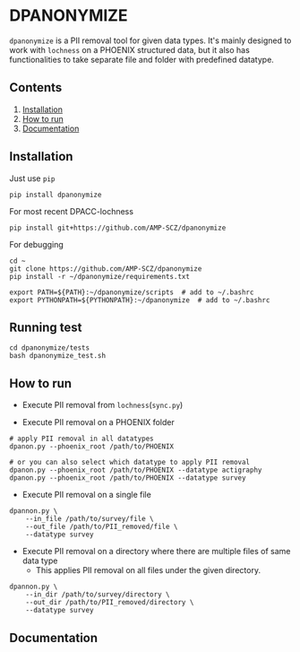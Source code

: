 # DPANONYMIZE

`dpanonymize` is a PII removal tool for given data types. It's mainly designed
to work with `lochness` on a PHOENIX structured data, but it also has
functionalities to take separate file and folder with predefined datatype.


## Contents
1. [Installation](#installation)
2. [How to run](#how_to_run)
3. [Documentation](http://docs.neuroinfo.org/lochness/en/latest/)


## Installation

Just use `pip`

```
pip install dpanonymize
```


For most recent DPACC-lochness

```
pip install git+https://github.com/AMP-SCZ/dpanonymize
```


For debugging

```
cd ~
git clone https://github.com/AMP-SCZ/dpanonymize
pip install -r ~/dpanonymize/requirements.txt

export PATH=${PATH}:~/dpanonymize/scripts  # add to ~/.bashrc
export PYTHONPATH=${PYTHONPATH}:~/dpanonymize  # add to ~/.bashrc
```


## Running test


```
cd dpanonymize/tests
bash dpanonymize_test.sh
```


## How to run

- Execute PII removal from `lochness`(`sync.py`)

- Execute PII removal on a PHOENIX folder
```
# apply PII removal in all datatypes
dpanon.py --phoenix_root /path/to/PHOENIX

# or you can also select which datatype to apply PII removal
dpanon.py --phoenix_root /path/to/PHOENIX --datatype actigraphy
dpanon.py --phoenix_root /path/to/PHOENIX --datatype survey
```

- Execute PII removal on a single file
```
dpannon.py \
    --in_file /path/to/survey/file \
    --out_file /path/to/PII_removed/file \
    --datatype survey
```

- Execute PII removal on a directory where there are multiple files of same data type
    - This applies PII removal on all files under the given directory.
```
dpannon.py \
    --in_dir /path/to/survey/directory \
    --out_dir /path/to/PII_removed/directory \
    --datatype survey
```



## Documentation
